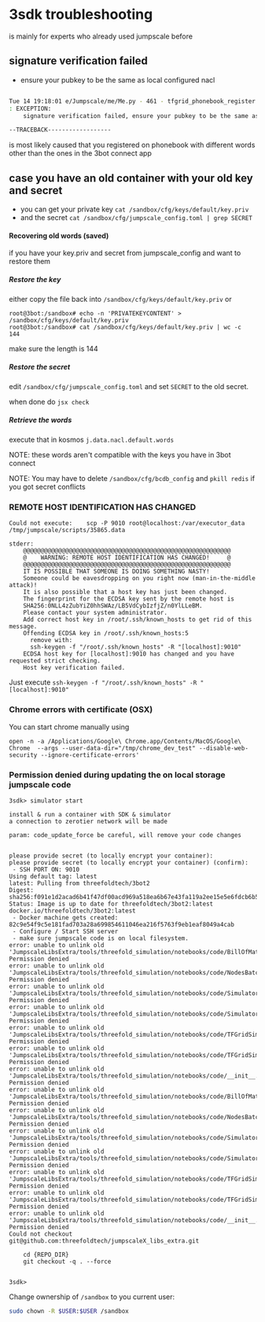 # 3sdk troubleshooting

is mainly for experts who already used jumpscale before


## <a name='SignatureVerification'></a>signature verification failed

- ensure your pubkey to be the same as local configured nacl

```bash

Tue 14 19:18:01 e/Jumpscale/me/Me.py - 461 - tfgrid_phonebook_register
: EXCEPTION:
    signature verification failed, ensure your pubkey to be the same as local configured nacl

--TRACEBACK------------------

```

is most likely caused that you registered on phonebook with different words other than the ones in the 3bot connect app

## case you have an old container with your old key and secret

- you can get your private key `cat /sandbox/cfg/keys/default/key.priv`
- and the secret `cat /sandbox/cfg/jumpscale_config.toml | grep SECRET`


#### Recovering old words (saved)

if you have your key.priv and secret from jumpscale_config and want to restore them


##### Restore the key

either copy the file back into `/sandbox/cfg/keys/default/key.priv` or

```
root@3bot:/sandbox# echo -n 'PRIVATEKEYCONTENT' > /sandbox/cfg/keys/default/key.priv
root@3bot:/sandbox# cat /sandbox/cfg/keys/default/key.priv | wc -c
144
```

make sure the length is 144

##### Restore the secret

edit `/sandbox/cfg/jumpscale_config.toml` and set `SECRET` to the old secret.

when done do `jsx check`

##### Retrieve the words

execute that in kosmos `j.data.nacl.default.words`

NOTE: these words aren't compatible with the keys you have in 3bot connect

NOTE: You may have to delete `/sandbox/cfg/bcdb_config` and `pkill redis` if you got secret conflicts



### <a name='REMOTEHOSTIDENTIFICATIONHASCHANGED'></a>REMOTE HOST IDENTIFICATION HAS CHANGED

```
Could not execute:    scp -P 9010 root@localhost:/var/executor_data /tmp/jumpscale/scripts/35865.data

stderr:
    @@@@@@@@@@@@@@@@@@@@@@@@@@@@@@@@@@@@@@@@@@@@@@@@@@@@@@@@@@@
    @    WARNING: REMOTE HOST IDENTIFICATION HAS CHANGED!     @
    @@@@@@@@@@@@@@@@@@@@@@@@@@@@@@@@@@@@@@@@@@@@@@@@@@@@@@@@@@@
    IT IS POSSIBLE THAT SOMEONE IS DOING SOMETHING NASTY!
    Someone could be eavesdropping on you right now (man-in-the-middle attack)!
    It is also possible that a host key has just been changed.
    The fingerprint for the ECDSA key sent by the remote host is
    SHA256:0NLL4zZubYiZ0hhSWAz/LB5VdCybIzfjZ/n0YlLLeBM.
    Please contact your system administrator.
    Add correct host key in /root/.ssh/known_hosts to get rid of this message.
    Offending ECDSA key in /root/.ssh/known_hosts:5
      remove with:
      ssh-keygen -f "/root/.ssh/known_hosts" -R "[localhost]:9010"
    ECDSA host key for [localhost]:9010 has changed and you have requested strict checking.
    Host key verification failed.
```
Just execute `ssh-keygen -f "/root/.ssh/known_hosts" -R "[localhost]:9010"`

### Chrome errors with certificate (OSX)

You can start chrome manually using
```
open -n -a /Applications/Google\ Chrome.app/Contents/MacOS/Google\ Chrome  --args --user-data-dir="/tmp/chrome_dev_test" --disable-web-security --ignore-certificate-errors'
```

### Permission denied during updating the on local storage jumpscale code
```
3sdk> simulator start

install & run a container with SDK & simulator
a connection to zerotier network will be made

param: code_update_force be careful, will remove your code changes


please provide secret (to locally encrypt your container):
please provide secret (to locally encrypt your container) (confirm):
 - SSH PORT ON: 9010
Using default tag: latest
latest: Pulling from threefoldtech/3bot2
Digest: sha256:f091e1d2acad6b41f47df00acd969a518ea6b67e43fa119a2ee15e5e6fdcb6b5
Status: Image is up to date for threefoldtech/3bot2:latest
docker.io/threefoldtech/3bot2:latest
 - Docker machine gets created:
82c9e54f9c5e181fad703a28a699854611046ea216f5763f9eb1eaf8049a4cab
 - Configure / Start SSH server
 - make sure jumpscale code is on local filesystem.
error: unable to unlink old 'JumpscaleLibsExtra/tools/threefold_simulation/notebooks/code/BillOfMaterial.py': Permission denied
error: unable to unlink old 'JumpscaleLibsExtra/tools/threefold_simulation/notebooks/code/NodesBatch.py': Permission denied
error: unable to unlink old 'JumpscaleLibsExtra/tools/threefold_simulation/notebooks/code/SimulatorBase.py': Permission denied
error: unable to unlink old 'JumpscaleLibsExtra/tools/threefold_simulation/notebooks/code/SimulatorConfig.py': Permission denied
error: unable to unlink old 'JumpscaleLibsExtra/tools/threefold_simulation/notebooks/code/TFGridSimulator.py': Permission denied
error: unable to unlink old 'JumpscaleLibsExtra/tools/threefold_simulation/notebooks/code/TFGridSimulatorFactory.py': Permission denied
error: unable to unlink old 'JumpscaleLibsExtra/tools/threefold_simulation/notebooks/code/__init__.py': Permission denied
error: unable to unlink old 'JumpscaleLibsExtra/tools/threefold_simulation/notebooks/code/BillOfMaterial.py': Permission denied
error: unable to unlink old 'JumpscaleLibsExtra/tools/threefold_simulation/notebooks/code/NodesBatch.py': Permission denied
error: unable to unlink old 'JumpscaleLibsExtra/tools/threefold_simulation/notebooks/code/SimulatorBase.py': Permission denied
error: unable to unlink old 'JumpscaleLibsExtra/tools/threefold_simulation/notebooks/code/SimulatorConfig.py': Permission denied
error: unable to unlink old 'JumpscaleLibsExtra/tools/threefold_simulation/notebooks/code/TFGridSimulator.py': Permission denied
error: unable to unlink old 'JumpscaleLibsExtra/tools/threefold_simulation/notebooks/code/TFGridSimulatorFactory.py': Permission denied
error: unable to unlink old 'JumpscaleLibsExtra/tools/threefold_simulation/notebooks/code/__init__.py': Permission denied
Could not checkout git@github.com:threefoldtech/jumpscaleX_libs_extra.git

    cd {REPO_DIR}
    git checkout -q . --force


3sdk>
```

Change ownership of `/sandbox` to you current user:
```bash
sudo chown -R $USER:$USER /sandbox
```
